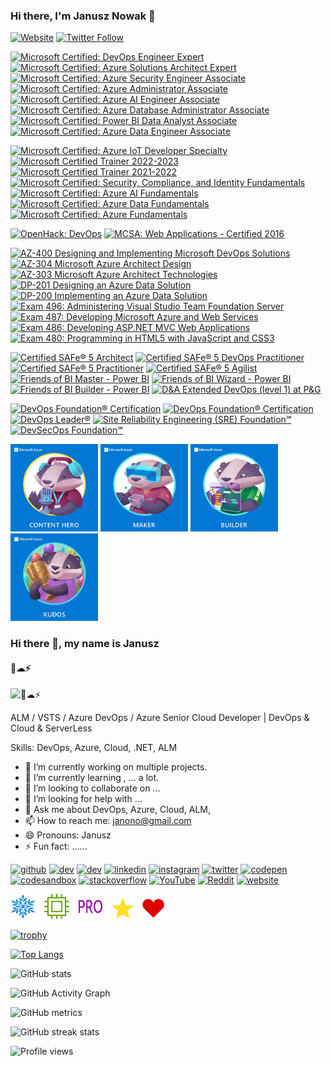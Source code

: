 ### Hi there, I'm Janusz Nowak 👋

[![Website](https://img.shields.io/website?label=blog.janono.pl&style=for-the-badge&url=https%3A%2F%2Fblog.janono.pl)](https://blog.janono.pl)
[![Twitter Follow](https://img.shields.io/twitter/follow/jnowwwak?color=1DA1F2&logo=twitter&style=for-the-badge)](https://twitter.com/intent/follow?original_referer=https%3A%2F%2Fgithub.com%2Fjanusznowak&screen_name=jnowwwak)

<div>
<a href='https://www.credly.com/badges/1f5a95f5-c6e1-4d39-b639-c18578f3ba35' title='Microsoft Certified: DevOps Engineer Expert'><img src='https://images.credly.com/images/c3ab66f8-5d59-4afa-a6c2-0ba30a1989ca/CERT-Expert-DevOps-Engineer-600x600.png' width="140" alt='Microsoft Certified: DevOps Engineer Expert'/></a>
<a href='https://www.credly.com/badges/fc8d9f26-13f1-4e43-ac2c-3d5c7f7ab607' title='Microsoft Certified: Azure Solutions Architect Expert'><img src='https://images.credly.com/images/987adb7e-49be-4e24-b67e-55986bd3fe66/azure-solutions-architect-expert-600x600.png' width="140" alt='Microsoft Certified: Azure Solutions Architect Expert'/></a>
<a href='https://www.credly.com/badges/ab67e9ab-703b-4e3f-a357-d6b8b2112ad1' title='Microsoft Certified: Azure Security Engineer Associate'><img src='https://images.credly.com/images/1ad16b6f-2c71-4a2e-ae74-ec69c4766039/azure-security-engineer-associate600x600.png' width="140" alt='Microsoft Certified: Azure Security Engineer Associate'/></a>
<a href='https://www.credly.com/badges/197d2da7-999f-4bdf-9576-6e84b4e3c28b' title='Microsoft Certified: Azure Administrator Associate'><img src='https://images.credly.com/images/336eebfc-0ac3-4553-9a67-b402f491f185/azure-administrator-associate-600x600.png' width="140" alt='Microsoft Certified: Azure Administrator Associate'/></a>
<a href='https://www.credly.com/badges/0136959a-ee6e-4799-aec2-7fdb27d68427' title='Microsoft Certified: Azure AI Engineer Associate'><img src='https://images.credly.com/images/1fab226c-0e60-4b45-9853-1905a4b6853a/azure-ai-engineer-600x600.png' width="140" alt='Microsoft Certified: Azure AI Engineer Associate'/></a>
<a href='https://www.credly.com/badges/6f9089a0-6e90-46b7-8d36-c452ae84395a' title='Microsoft Certified: Azure Database Administrator Associate'><img src='https://images.credly.com/images/edc0b0d8-55ec-4dfe-9353-22c1bc4e07e8/azure-database-administrator-associate-600x600.png' width="140" alt='Microsoft Certified: Azure Database Administrator Associate'/></a>
<a href='https://www.credly.com/badges/ea553db9-ee65-4aee-a895-271b97356a20' title='Microsoft Certified: Power BI Data Analyst Associate'><img src='https://images.credly.com/size/600x600/images/9230b95b-2cb5-44be-bc07-301f9b753e27/image.png' width="140" alt='Microsoft Certified: Power BI Data Analyst Associate'/></a>
<a href='https://www.credly.com/badges/f78834da-4500-4364-9887-ed46af870cde' title='Microsoft Certified: Azure Data Engineer Associate'><img src='https://images.credly.com/images/61542181-0e8d-496c-a17c-3d4bf590eda1/azure-data-engineer-associate-600x600.png' width="140" alt='Microsoft Certified: Azure Data Engineer Associate'/></a>

<a href='https://www.credly.com/badges/0a12be8d-f1c1-4d9e-8015-1258b9e288e3' title='Microsoft Certified: Azure IoT Developer Specialty'><img src='https://images.credly.com/images/2711b780-c3f1-4678-a9ae-f6c49c379189/specialty-azure-iot-developer-600x600.png' width="140" alt='Microsoft Certified: Azure IoT Developer Specialty'/></a>
<a href='https://www.credly.com/badges/ffdb768e-d91f-4b53-ac6e-3f77f449115e' title='Microsoft Certified Trainer 2022-2023'><img src='https://images.credly.com/images/4cda21c8-5a97-4eb1-831f-f4c52cab2125/MCT-Microsoft_Certified_Trainer-600x600.png' width="140" alt='Microsoft Certified Trainer 2022-2023'/></a>
<a href='https://www.credly.com/badges/a5028025-250b-4db0-a3d3-97d0d34948ea' title='Microsoft Certified Trainer 2021-2022'><img src='https://images.credly.com/images/a6ea4416-4f34-4a85-bc24-eb3fe32fd241/MCT-Microsoft_Certified_Trainer-600x600.png' width="140" alt='Microsoft Certified Trainer 2021-2022'/></a>
<a href='https://www.credly.com/badges/86dac9a4-f400-481e-8ced-7366473f4aa7' title='Microsoft Certified: Security, Compliance, and Identity Fundamentals'><img src='https://images.credly.com/images/fc1352af-87fa-4947-ba54-398a0e63322e/security-compliance-and-identity-fundamentals-600x600.png' width="140" alt='Microsoft Certified: Security, Compliance, and Identity Fundamentals'/></a>
<a href='https://www.credly.com/badges/b3fa8833-a9d7-488b-b067-3e4dc482753a' title='Microsoft Certified: Azure AI Fundamentals'><img src='https://images.credly.com/images/4136ced8-75d5-4afb-8677-40b6236e2672/azure-ai-fundamentals-600x600.png' width="140" alt='Microsoft Certified: Azure AI Fundamentals'/></a>
<a href='https://www.credly.com/badges/82bae488-419b-4338-aa2f-1e105bf1ac1b' title='Microsoft Certified: Azure Data Fundamentals'><img src='https://images.credly.com/images/70eb1e3f-d4de-4377-a062-b20fb29594ea/azure-data-fundamentals-600x600.png' width="140" alt='Microsoft Certified: Azure Data Fundamentals'/></a>
<a href='https://www.credly.com/badges/1917e583-4ec4-4ff6-bd31-cd14992980c6' title='Microsoft Certified: Azure Fundamentals'><img src='https://images.credly.com/images/6a254dad-77e5-4e71-8049-94e5c7a15981/azure-fundamentals-600x600.png' width="140" alt='Microsoft Certified: Azure Fundamentals'/></a>

<a href='https://www.credly.com/badges/bf60eeb8-cb20-4e53-a834-4c389fdef54e' title='OpenHack: DevOps'><img src='https://images.credly.com/images/0384f554-6401-42d2-b494-02a6d2fd3013/DevOps.png' width="140" alt='OpenHack: DevOps'/></a>
<a href='https://www.credly.com/badges/3d76531a-3435-4e6a-acd9-1433ebf2150f' title='MCSA: Web Applications - Certified 2016'><img src='https://images.credly.com/images/421ca115-c03d-403d-893c-da7652bb8619/MCSA_Web_Applications-01.png' width="140" alt='MCSA: Web Applications - Certified 2016'/></a>

<a href='https://www.credly.com/badges/6c62e0c7-59fc-45d9-8519-a6050873e992' title='AZ-400 Designing and Implementing Microsoft DevOps Solutions'><img src='https://images.credly.com/images/107e2eb6-f394-40eb-83d2-d8c9b7d34555/exam-az400-600x600.png' width="140" alt='AZ-400 Designing and Implementing Microsoft DevOps Solutions'/></a>
<a href='https://www.credly.com/badges/5c037340-c4d2-4b11-855d-f9f9f630c04a' title='AZ-304 Microsoft Azure Architect Design'><img src='https://images.credly.com/images/bfdff01e-a9dd-41fc-9301-8a90585c19bb/EXAM-Expert-AZ-304-600x600.png' width="140" alt='AZ-304 Microsoft Azure Architect Design'/></a>
<a href='https://www.credly.com/badges/8eeb805d-46bd-4b25-a149-7e605895f9c4' title='AZ-303 Microsoft Azure Architect Technologies'><img src='https://images.credly.com/images/285339cc-675a-4b1a-bdd9-283868af2fc8/EXAM-Expert-AZ-303-600x600.png' width="140" alt='AZ-303 Microsoft Azure Architect Technologies'/></a>
<a href='https://www.credly.com/badges/227d5da9-b2eb-430e-99c7-876e5c173ebb' title='DP-201 Designing an Azure Data Solution'><img src='https://images.credly.com/images/c4671de2-68f7-4219-952d-2e955e25f453/exam-dp201-600x600.png' width="140" alt='DP-201 Designing an Azure Data Solution'/></a>
<a href='https://www.credly.com/badges/84aee9a0-4c3c-471b-bd66-2cd0d38b4335' title='DP-200 Implementing an Azure Data Solution'><img src='https://images.credly.com/images/af626bbe-ed13-472f-9e72-d4808474acb5/exam-dp200-600x600.png' width="140" alt='DP-200 Implementing an Azure Data Solution'/></a>
<a href='https://www.credly.com/badges/60a169f9-2f79-4ab9-b6a5-40738ee16a0f' title='Exam 496: Administering Visual Studio Team Foundation Server'><img src='https://images.credly.com/images/1f1a5322-f492-4361-984e-cfaae0b0c97b/Exam_496-01.png' width="140" alt='Exam 496: Administering Visual Studio Team Foundation Server'/></a>
<a href='https://www.credly.com/badges/813a6216-f2a9-41d7-b434-eff69eb06e85' title='Exam 487: Developing Microsoft Azure and Web Services'><img src='https://images.credly.com/images/ff9e3554-46b8-474d-8a8c-9285284e6c83/Developing_Microsoft_Azure_and_Web_Services-01.png' width="140" alt='Exam 487: Developing Microsoft Azure and Web Services'/></a>
<a href='https://www.credly.com/badges/b5effd1a-3c70-4b22-b1eb-ded9535c38ae' title='Exam 486: Developing ASP.NET MVC Web Applications'><img src='https://images.credly.com/images/cbab3216-025d-4601-86ee-c5970b348d48/Developing_ASP.NET_MVC_Web_Applications-01.png' width="140" alt='Exam 486: Developing ASP.NET MVC Web Applications'/></a>
<a href='https://www.credly.com/badges/191cd8d8-9bf1-4ef6-977d-3a8d7a9bbdf0' title='Exam 480: Programming in HTML5 with JavaScript and CSS3'><img src='https://images.credly.com/images/84f513e4-256d-4aa0-a29d-973bcb39d87a/Programming_in_HTML5_with_JavaScript_and_Css3-01.png' width="140" alt='Exam 480: Programming in HTML5 with JavaScript and CSS3'/></a>

<a href='https://www.credly.com/badges/f157c780-f611-463f-8090-3221ca4dcf3c' title='Certified SAFe® 5 Architect'><img src='https://images.credly.com/images/43d1e1c6-cee8-4fe5-86bb-f952aa77a179/cert_mark_ARCH_badge_large_300px.png' width='60' alt='Certified SAFe® 5 Architect'/></a>
<a href='https://www.credly.com/badges/39ddf242-16e4-4a4d-b4d6-cbed09689475' title='Certified SAFe® 5 DevOps Practitioner'><img src='https://images.credly.com/images/050eb175-b923-4c68-9dfe-aa8da5f43281/cert_mark_SDP_badge_large_300px.png' width='60' alt='Certified SAFe® 5 DevOps Practitioner'/></a>
<a href='https://www.credly.com/badges/fce290d7-3cb4-4756-b6d9-cf99d6f11066' title='Certified SAFe® 5 Practitioner'><img src='https://images.credly.com/images/f0adcc07-4388-459f-9b98-9a487ff1e8fd/cert_mark_SP_badge_large_300px.png' width="140" alt='Certified SAFe® 5 Practitioner'/></a>
<a href='https://www.credly.com/badges/ded98ce6-b545-4682-9814-ac35b4919a83' title='Certified SAFe® 5 Agilist'><img src='https://images.credly.com/images/969ca68c-6793-4ebc-b35a-1d2663ad3c26/cert_mark_SA_badge_large_300px.png' width="140" alt='Certified SAFe® 5 Agilist'/></a>
<a href='https://www.credly.com/badges/55c4245e-fd37-4baf-9cff-333ae609ea72' title='Friends of BI Master - Power BI'><img src='https://images.credly.com/images/b8a378e7-7986-43b2-b87d-f9232eec439f/PBI_Master_Badge_sq.png' width="140" alt='Friends of BI Master - Power BI'/></a>
<a href='https://www.credly.com/badges/9e21c100-e658-482f-8a70-7ba0848302ef' title='Friends of BI Wizard - Power BI'><img src='https://images.credly.com/images/ddefbfc2-7e89-4b5c-a685-aa48903dbee9/PBI_Wizard_Badge_sq.png' width="140" alt='Friends of BI Wizard - Power BI'/></a>
<a href='https://www.credly.com/badges/f74f58fc-8069-422f-9a65-86c8ae0a425c' title='Friends of BI Builder - Power BI'><img src='https://images.credly.com/images/df0f41b4-8e93-4fb0-a7a3-ddd29f2eb387/PBI_Builder_Badge_sq.png' width="140" alt='Friends of BI Builder - Power BI'/></a>
<a href='https://www.credly.com/badges/3f3bb8e0-5d9b-4951-b315-1fb374d3ad54' title='D&A Extended DevOps (level 1) at P&G'><img src='https://images.credly.com/images/17ceda75-9ce9-4329-bac7-50280ed346e8/daextendeddevops.png' width="140" alt='D&A Extended DevOps (level 1) at P&G'/></a>

<a href="https://devops.credly.com/member-badges/23131093" title="DevOps Foundation® Certification"><img src="https://credlyapp.s3.amazonaws.com/badges/8bbb7b5a060a84447018cb1ee062f85a_17.png" width="140" alt="DevOps Foundation® Certification"/></a>
<a href="https://devops.credly.com/member-badges/23131093" title="DevOps Foundation® Certification"><img src="https://www.devopsinstitute.com/wp-content/uploads/2020/08/DevOpsFoundationBadge.png" width="140" alt="DevOps Foundation® Certification"/></a>
<a href="https://www.devopsinstitute.com/certifications/devops-leader/" title="DevOps Leader®"><img src="https://www.devopsinstitute.com/wp-content/uploads/2020/08/DevOpsLeaderBadge-2.png" width="140" alt="DevOps Leader®"/></a>
<a href="https://www.devopsinstitute.com/certifications/sre-foundation/" title="Site Reliability Engineering (SRE) Foundation℠"><img src="https://www.devopsinstitute.com/wp-content/uploads/2020/08/SREFoundation-2.png" width="140" alt="Site Reliability Engineering (SRE) Foundation℠"/></a>
<a href="https://www.devopsinstitute.com/certifications/devsecops-foundation/" title="DevSecOps Foundation℠"><img src="https://www.devopsinstitute.com/wp-content/uploads/2020/08/DevSecOpsFoundation-2.png" width="140" alt="DevSecOps Foundation℠"/></a>

<!--
<a href="https://www.microsoft.com/skills/azureheroes" title="Azure Hero - Content Hero"><img src="https://www.microsoft.com/Skills/Content/images/azureHeroes/newBadgers/content_hero.jpg" width="200" alt="Azure Hero - Maker"/></a>
<a href="https://www.microsoft.com/skills/azureheroes" title="Azure Hero - Maker"><img src="https://www.microsoft.com/Skills/Content/images/azureHeroes/newBadgers/maker.jpg" width="200" alt="Azure Hero - Maker"/></a>
<a href="https://www.microsoft.com/skills/azureheroes" title="Azure Hero - Builder"><img src="https://www.microsoft.com/Skills/Content/images/azureHeroes/newBadgers/builder.jpg" width="200" alt="Azure Hero - Builder"/></a>
<a href="https://www.microsoft.com/skills/azureheroes" title="Azure Hero - Kudos"><img src="https://www.microsoft.com/Skills/Content/images/azureHeroes/newBadgers/kudos.jpg" width="200" alt="Azure Hero - Kudos"/></a>
-->
<a href="https://www.microsoft.com/skills/azureheroes" title="Azure Heros - Content Hero"><img src="https://github.com/JanuszNowak/janusznowak/raw/master/img/Azure%20Heroes%20-%20Content%20Hero.png" width="140" alt="Azure Hero - Maker"/></a>
<a href="https://www.microsoft.com/skills/azureheroes" title="Azure Heros - Maker"><img src="https://github.com/JanuszNowak/janusznowak/raw/master/img/Azure%20Heroes%20-%20Maker.png" width="140" alt="Azure Hero - Maker"/></a>
<a href="https://www.microsoft.com/skills/azureheroes" title="Azure Heros - Builder"><img src="https://github.com/JanuszNowak/janusznowak/raw/master/img/Azure%20Heroes%20-%20Builder.jpg" width="140" alt="Azure Hero - Builder"/></a>
<a href="https://www.microsoft.com/skills/azureheroes" title="Azure Heros - Kudos"><img src="https://github.com/JanuszNowak/janusznowak/raw/master/img/Azure%20Heroes%20-%20Kudos.jpg" width="140" alt="Azure Hero - Kudos"/></a>
   
   
</div>

<!--
<div>

   
   Azure, Cloud, Dev, DevOps Certyfications:
   <br>
   <a href="https://www.credly.com/badges/ca33f668-2a52-4572-8151-d1179d10ebd7" title="Microsoft Certified: DevOps Engineer Expert">
   <img src="https://images.credly.com/size/600x600/images/c3ab66f8-5d59-4afa-a6c2-0ba30a1989ca/CERT-Expert-DevOps-Engineer-600x600.png" width="140" alt="Microsoft Certified: DevOps 
      Engineer Expert"/>
   </a>
   <a href="https://www.credly.com/badges/e2ac5d12-235d-45f9-80df-2a42740b3f1b" title="Microsoft Certified: Azure Solutions Architect Expert">
   <img src="https://images.credly.com/size/600x600/images/987adb7e-49be-4e24-b67e-55986bd3fe66/azure-solutions-architect-expert-600x600.png" width="140" alt="Microsoft Certified: Az
      ure Solutions Architect Expert"/>
   </a>
   <a href="https://www.credly.com/badges/205c5f21-d69a-4b8e-b16e-01fc4cef3e6d" title="Microsoft Certified: Azure Security Engineer Associate">
   <img src="https://images.credly.com/size/600x600/images/1ad16b6f-2c71-4a2e-ae74-ec69c4766039/azure-security-engineer-associate600x600.png" width="140" alt="Microsoft Certified: Az
      ure Security Engineer Associate"/>
   </a>
   <a href="https://www.credly.com/badges/e7e9f2ea-1f7c-4b8c-988a-80c3689ffd62" title="Microsoft Certified: Azure Administrator Associate">
   <img src="https://images.credly.com/size/600x600/images/35d18649-95c6-4c78-b07a-cfc1362318f3/azure-administrator-associate.png" width="140" alt="Microsoft Certified: Azure Adminis
      trator Associate"/>
   </a>
   <a href="https://www.credly.com/badges/ca891c5b-73ce-49ff-8bf2-eef94445a97f" title="Microsoft Certified: Azure Data Engineer Associate">
   <img src="https://images.credly.com/size/600x600/images/61542181-0e8d-496c-a17c-3d4bf590eda1/azure-data-engineer-associate-600x600.png" width="140" alt="Microsoft Certified: Azure
      Data Engineer Associate"/>
   </a>
   <a href="https://www.credly.com/badges/dcd5f342-d269-4f96-93f8-296c3b983662" title="Microsoft Certified: Data Analyst Associate">
   <img src="https://images.credly.com/size/600x600/images/5cc4fa32-c08f-43c5-ae31-3184e172ad34/CERT-Associate-Data-Analyst-600x600.png" width="140" alt="Microsoft Certified: Data An
      alyst Associate"/>
   </a>
   <a href="https://www.credly.com/badges/92e03c54-3999-4757-9811-4bf7b6fb7c48" title="Microsoft Certified: Azure AI Engineer Associate">
   <img src="https://images.credly.com/size/600x600/images/1fab226c-0e60-4b45-9853-1905a4b6853a/azure-ai-engineer-600x600.png" width="140" alt="Microsoft Certified: Azure AI Engineer
      Associate"/>
   </a>
   <a href="https://www.credly.com/badges/2b1c8264-264f-49c7-9022-d2403d2515cd" title="Microsoft Certified: Azure Database Administrator Associate">
   <img src="https://images.credly.com/size/600x600/images/edc0b0d8-55ec-4dfe-9353-22c1bc4e07e8/azure-database-administrator-associate-600x600.png" width="140" alt="Microsoft Certifi
      ed: Azure Database Administrator Associate"/>
   </a>
   <a href="https://www.credly.com/badges/ee3b9a32-1968-4b9c-96fb-2c173c8b0bfc" title="Microsoft Certified: Azure IoT Developer Specialty">
   <img src="https://images.credly.com/size/600x600/images/2711b780-c3f1-4678-a9ae-f6c49c379189/specialty-azure-iot-developer-600x600.png" width="140" alt="Microsoft Certified: Azure
      IoT Developer Specialty"/>
   </a>
   <a href="https://www.credly.com/badges/e546843f-433a-4441-858e-beff605eefb5" title="Microsoft Certified: Azure Fundamentals">
   <img src="https://images.credly.com/size/600x600/images/6a254dad-77e5-4e71-8049-94e5c7a15981/azure-fundamentals-600x600.png" width="140" alt="Microsoft Certified: Azure Fundamenta
      ls"/>
   </a>
   <a href="https://www.credly.com/badges/b353b013-4b51-4e4f-b151-e1a8259ee73e" title="Microsoft Certified: Azure Data Fundamentals">
   <img src="https://images.credly.com/size/600x600/images/70eb1e3f-d4de-4377-a062-b20fb29594ea/azure-data-fundamentals-600x600.png" width="140" alt="Microsoft Certified: Azure Data 
      Fundamentals"/>
   </a>
   <a href="https://www.credly.com/badges/833bd792-ae7d-448e-ba18-eeaf1885a926" title="Microsoft Certified: Azure AI Fundamentals">
   <img src="https://images.credly.com/size/600x600/images/4136ced8-75d5-4afb-8677-40b6236e2672/azure-ai-fundamentals-600x600.png" width="140" alt="Microsoft Certified: Azure AI Fund
      amentals"/>
   </a>
   <a href="https://www.credly.com/badges/2e497688-fb55-40f7-b77e-feab200733cc" title="MCSA: Web Applications - Certified 2016">
   <img src="https://images.credly.com/size/600x600/images/421ca115-c03d-403d-893c-da7652bb8619/MCSA_Web_Applications-01.png" width="140" alt="MCSA: Web Applications - Certified 2016
      "/>
   <a href="https://www.credly.com/badges/8675a1d5-c560-42fd-8f16-0e83d4602d57" title="Microsoft Certified Trainer 2021-2022">
   <img src="https://images.credly.com/size/600x600/images/a6ea4416-4f34-4a85-bc24-eb3fe32fd241/MCT-Microsoft_Certified_Trainer-600x600.png" width="140" alt="Microsoft Certified Trai
      ner 2021-2022"/>
   </a>
   <div>
      Awards
      <br>
      <a href="https://www.microsoft.com/skills/azureheroes" title="Azure Hero - Maker">
      <img src="https://www.microsoft.com/Skills/Content/images/azureHeroes/newBadgers/maker.jpg" width="240" alt="Azure Hero - Maker"/>
      </a>
      <a href="https://www.microsoft.com/skills/azureheroes" title="Azure Hero - Content Hero">
      <img src="https://www.microsoft.com/Skills/Content/images/azureHeroes/newBadgers/content_hero.jpg" width="240" alt="Azure Hero - Maker"/>
      </a>
      <a href="https://www.credly.com/badges/bf60eeb8-cb20-4e53-a834-4c389fdef54e" title="OpenHack: DevOps">
      <img src="https://images.credly.com/size/600x600/images/0384f554-6401-42d2-b494-02a6d2fd3013/DevOps.png" width="140" alt="OpenHack: DevOps"/>
      </a>
   </div>
   <div>
      Friends of BI P&G
      <br>
      <a href="https://www.credly.com/badges/55c4245e-fd37-4baf-9cff-333ae609ea72" title="Friends of BI Master - Power BI">
      <img src="https://images.credly.com/size/600x600/images/b8a378e7-7986-43b2-b87d-f9232eec439f/PBI_Master_Badge_sq.png" width="140" alt="Friends of BI Master - Power BI"/>
      </a>
      <a href="https://www.credly.com/badges/9e21c140-e658-482f-8a70-7ba0848302ef" title="Friends of BI Wizard - Power BI">
      <img src="https://images.credly.com/size/600x600/images/ddefbfc2-7e89-4b5c-a685-aa48903dbee9/PBI_Wizard_Badge_sq.png" width="140" alt="Friends of BI Wizard - Power BI"/>
      </a>
      <a href="https://www.credly.com/badges/f74f58fc-8069-422f-9a65-86c8ae0a425c" title="Friends of BI Builder - Power BI">
      <img src="https://images.credly.com/size/600x600/images/df0f41b4-8e93-4fb0-a7a3-ddd29f2eb387/PBI_Builder_Badge_sq.png" width="140" alt="Friends of BI Builder - Power BI"/>
      </a>
   </div>
   <div>
      DevOps Institute
      <br>
      <a href="https://devops.credly.com/member-badges/23131093" title="DevOps Foundation® Certification">
      <img src="https://credlyapp.s3.amazonaws.com/badges/8bbb7b5a060a84447018cb1ee062f85a_17.png" width="140" alt="DevOps Foundation® Certification"/>
      </a>
      <a href="https://devops.credly.com/member-badges/23131093" title="DevOps Foundation® Certification">
      <img src="https://www.devopsinstitute.com/wp-content/uploads/2020/08/DevOpsFoundationBadge.png" width="140" alt="DevOps Foundation® Certification"/>
      </a>
      <a href="https://www.devopsinstitute.com/certifications/devops-leader/" title="DevOps Leader®">
      <img src="https://www.devopsinstitute.com/wp-content/uploads/2020/08/DevOpsLeaderBadge-2.png" width="140" alt="DevOps Leader®"/>
      </a>
      <a href="https://www.devopsinstitute.com/certifications/sre-foundation/" title="Site Reliability Engineering (SRE) Foundation℠">
      <img src="https://www.devopsinstitute.com/wp-content/uploads/2020/08/SREFoundation-2.png" width="140" alt="Site Reliability Engineering (SRE) Foundation℠"/>
      </a>
      <a href="https://www.devopsinstitute.com/certifications/devsecops-foundation/" title="DevSecOps Foundation℠">
      <img src="https://www.devopsinstitute.com/wp-content/uploads/2020/08/DevSecOpsFoundation-2.png" width="140" alt="DevSecOps Foundation℠"/>
      </a>  
   </div>
   <div>
      SAFe
      <br>
      <a href="https://www.credly.com/badges/47996eae-5885-4502-98f5-41a6028e153a" title="Certified SAFe® 5 Agilist">
      <img src="https://images.credly.com/size/600x600/images/969ca68c-6793-4ebc-b35a-1d2663ad3c26/cert_mark_SA_badge_large_300px.png" width="140" alt="Certified SAFe® 5 Agilist"/>
      </a>
   </div>
   <div>
      Exams Microsoft
      <br>
      <a href="https://www.credly.com/badges/2d2b4b07-4b3e-441b-b7b2-10053e2f4fc7" title="AZ-400 Designing and Implementing Microsoft DevOps Solutions">
      <img src="https://images.credly.com/size/600x600/images/107e2eb6-f394-40eb-83d2-d8c9b7d34555/exam-az400-600x600.png" width="140" alt="AZ-400 Designing and Implementing Microsoft D
         evOps Solutions"/>
      </a>
      <a href="https://www.credly.com/badges/651f707f-826d-4006-95e6-c36ad6e30f9a" title="AZ-303 Microsoft Azure Architect Technologies">
      <img src="https://images.credly.com/size/600x600/images/285339cc-675a-4b1a-bdd9-283868af2fc8/EXAM-Expert-AZ-303-600x600.png" width="140" alt="AZ-303 Microsoft Azure Architect Tech
         nologies"/>
      </a>
      <a href="https://www.credly.com/badges/f7ce3231-9b3c-4287-8db4-76ab42a05a28" title="AZ-304 Microsoft Azure Architect Design">
      <img src="https://images.credly.com/size/600x600/images/bfdff01e-a9dd-41fc-9301-8a90585c19bb/EXAM-Expert-AZ-304-600x600.png" width="140" alt="AZ-304 Microsoft Azure Architect Desi
         gn"/>
      </a>
      <a href="https://www.credly.com/badges/26117260-b59f-4c6b-9310-c14f357c3e79" title="DP-200 Implementing an Azure Data Solution">
      <img src="https://images.credly.com/size/600x600/images/af626bbe-ed13-472f-9e72-d4808474acb5/exam-dp200-600x600.png" width="140" alt="DP-200 Implementing an Azure Data Solution"/>
      </a>
      <a href="https://www.credly.com/badges/2dbc524a-3cdc-4802-ae15-51d869aac750" title="DP-201 Designing an Azure Data Solution">
      <img src="https://images.credly.com/size/600x600/images/c4671de2-68f7-4219-952d-2e955e25f453/exam-dp201-600x600.png" width="140" alt="DP-201 Designing an Azure Data Solution"/>
      </a>
      <a href="https://www.credly.com/badges/c8aa0b27-2ed1-4852-95ea-adaa17099fd6" title="Exam 480: Programming in HTML5 with JavaScript and CSS3">
      <img src="https://images.credly.com/size/600x600/images/84f513e4-256d-4aa0-a29d-973bcb39d87a/Programming_in_HTML5_with_JavaScript_and_Css3-01.png" width="140" alt="Exam 480: Progr
         amming in HTML5 with JavaScript and CSS3"/>
      </a>
      <a href="https://www.credly.com/badges/96c7dae0-acc0-479c-ad4e-b353dcfc8ef6" title="Exam 486: Developing ASP.NET MVC Web Applications">
      <img src="https://images.credly.com/size/600x600/images/cbab3216-025d-4601-86ee-c5970b348d48/Developing_ASP.NET_MVC_Web_Applications-01.png" width="140" alt="Exam 486: Developing 
         ASP.NET MVC Web Applications"/>
      </a>
      <a href="https://www.credly.com/badges/d06397c1-e850-414c-a980-92973b226950" title="Exam 487: Developing Microsoft Azure and Web Services">
      <img src="https://images.credly.com/size/600x600/images/ff9e3554-46b8-474d-8a8c-9285284e6c83/Developing_Microsoft_Azure_and_Web_Services-01.png" width="140" alt="Exam 487: Develop
         ing Microsoft Azure and Web Services"/>
      </a>
      <a href="https://www.credly.com/badges/93ad8065-842c-4a27-93de-55638425c2e6" title="Exam 496: Administering Visual Studio Team Foundation Server">
      <img src="https://images.credly.com/size/600x600/images/1f1a5322-f492-4361-984e-cfaae0b0c97b/Exam_496-01.png" width="140" alt="Exam 496: Administering Visual Studio Team Foundatio
         n Server"/>
      </a>
   </div>
</div>

-->

<!--
<div>
<a href="https://www.credly.com/earner/earned/badge/ca33f668-2a52-4572-8151-d1179d10ebd7" title="Microsoft Certified: DevOps Engineer Expert">
  <img src="./img/Microsoft Certified_ DevOps Engineer Expert.png?raw=true" width="140" alt="Microsoft Certified: DevOps Engineer Expert"/>
</a>
<a href="https://www.credly.com/earner/earned/badge/e2ac5d12-235d-45f9-80df-2a42740b3f1b">
  <img src="./img/Microsoft Certified_ Azure Solutions Architect Expert.png?raw=true" width="140" alt="Microsoft Certified: Azure Solutions Architect Expert"/>
</a>
<a href="https://www.credly.com/earner/earned/badge/205c5f21-d69a-4b8e-b16e-01fc4cef3e6d">
  <img src="./img/Microsoft Certified_ Azure Security Engineer Associate.png?raw=true" width="140"alt="Microsoft Certified: Azure Security Engineer Associate"/>
</a>
</div>
-->
<!--
<div>
<img src="./img/Designing and Implementing Microsoft DevOps Solutions .png?raw=true" width="140"/>

<img src="./img/Programming in HTML5 with JavaScript and CSS3 .png?raw=true" width="140"/><img src="./img/Microsoft Specialist_ Programming in HTML5 with JavaScript and CSS3.png?raw=true" width="140"/>
<img src="./img/Microsoft Certified Professional_ Microsoft Certified Professional.png?raw=true" width="140"/>
<img src="./img/Developing ASP.NET MVC Web Applications .png?raw=true" width="140"/>
<img src="./img/Developing Microsoft Azure and Web Services .png?raw=true" width="140"/>
<img src="./img/Microsoft Certified Solutions Developer_ Web Applications (Inactive).png?raw=true" width="140"/>
<img src="./img/Administering Visual Studio Team Foundation Server .png?raw=true" width="140"/>
<img src="./img/Microsoft Certified Solutions Associate_ Web Applications (Charter)*.png?raw=true" width="140"/>
<img src="./img/Information security in the cloud according to ISO / IEC 27017_ 2015 with elements of protection of personal data processed in the cloud (ISO / OEC 27018_ 2014).png?raw=true" width="140"/>
<img src="./img/DevOps Foundation® Certification.png?raw=true" width="140"/>
<img src="./img/Azure Hero - Maker.png?raw=true" width="140"/>
<img src="./img/Azure Hero - Content Hero.png?raw=true" width="140"/>
<img src="./img/Microsoft Azure Fundamentals .png?raw=true" width="140"/>
<img src="./img/Microsoft Certified_ Azure Fundamentals.png?raw=true" width="140"/>

<img src="./img/Microsoft Azure Administrator .png?raw=true" width="140"/>

<img src="./img/Microsoft Certified_ Azure Administrator Associate.png?raw=true" width="140"/>
  
<img src="./img/Microsoft Azure Data Fundamentals .png?raw=true" width="140"/>
<img src="./img/Microsoft Certified_ Azure Data Fundamentals.png?raw=true" width="140"/>
<img src="./img/Microsoft Azure Architect Design .png?raw=true" width="140"/>
<img src="./img/Microsoft Azure Architect Technologies .png?raw=true" width="140"/>

<img src="./img/Trainer_ MCT Enrollment.png?raw=true" width="140"/>
<img src="./img/Microsoft Azure Security Technologies .png?raw=true" width="140"/>

<img src="./img/Microsoft Azure AI Fundamentals .png?raw=true" width="140"/>
<img src="./img/Microsoft Certified_ Azure AI Fundamentals.png?raw=true" width="140"/>
<img src="./img/DevOps Leader (DOL)® Certification.png?raw=true" width="140"/>
<img src="./img/Administering Relational Databases on Microsoft Azure .png?raw=true" width="140"/>
<img src="./img/Microsoft Certified_ Azure Database Administrator Associate.png?raw=true" width="140"/>
<img src="./img/Designing an Azure Data Solution .png?raw=true" width="140"/>
<img src="./img/Implementing an Azure Data Solution .png?raw=true" width="140"/>
<img src="./img/Microsoft Certified_ Azure Data Engineer Associate.png?raw=true" width="140"/>
<img src="./img/Site Reliability Engineering (SRE) Foundation Certification.png?raw=true" width="140"/>
<img src="./img/Designing and Implementing an Azure AI Solution .png?raw=true" width="140"/>
<img src="./img/Microsoft Certified_ Azure AI Engineer Associate.png?raw=true" width="140"/>
<img src="./img/Microsoft Azure IoT Developer .png?raw=true" width="140"/>
<img src="./img/Specialty_ Microsoft Certified_ Azure IoT Developer Specialty.png?raw=true" width="140"/>
<img src="./img/OpenHack_ DevOps.png?raw=true" width="140"/>
<img src="./img/DevSecOps Foundation (DSOF) Certification.png?raw=true" width="140"/>
<img src="./img/Microsoft Certified_ Data Analyst Associate.png?raw=true" width="140"/>
</div>

<div>
<img src="./img/Friends of BI Master - Power BI.png?raw=true" width="140"/>
<img src="./img/Friends of BI Wizard - Power BI.png?raw=true" width="140"/>
<img src="./img/Friends of BI Builder - Power BI.png?raw=true" width="140"/>
</div>
-->
### Hi there 👋, my name is Janusz
#### 🚀☁⚡
![🚀☁⚡](https://arturssmirnovs.github.io/github-profile-readme-generator/images/banner.png)

ALM / VSTS / Azure DevOps / Azure Senior Cloud Developer | DevOps & Cloud & ServerLess 

Skills: DevOps, Azure, Cloud, .NET, ALM

- 🔭 I’m currently working on multiple projects. 
- 🌱 I’m currently learning , ... a lot. 
- 👯 I’m looking to collaborate on ... 
- 🤔 I’m looking for help with ... 
- 💬 Ask me about DevOps, Azure, Cloud, ALM,  
- 📫 How to reach me: janono@gmail.com 
- 😄 Pronouns: Janusz 
- ⚡ Fun fact: ...... 


[<img src='https://cdn.jsdelivr.net/npm/simple-icons@3.0.1/icons/github.svg' alt='github' height='40'>](https://github.com/JanuszNowak)  [<img src='https://cdn.jsdelivr.net/npm/simple-icons@3.0.1/icons/dev-dot-to.svg' alt='dev' height='40'>](https://dev.to/janono)  [<img src='https://cdn.jsdelivr.net/npm/simple-icons@3.0.1/icons/hashnode.svg' alt='dev' height='40'>](janono)  [<img src='https://cdn.jsdelivr.net/npm/simple-icons@3.0.1/icons/linkedin.svg' alt='linkedin' height='40'>](https://www.linkedin.com/in/janono/)  [<img src='https://cdn.jsdelivr.net/npm/simple-icons@3.0.1/icons/instagram.svg' alt='instagram' height='40'>](https://www.instagram.com/jnowwwak/)  [<img src='https://cdn.jsdelivr.net/npm/simple-icons@3.0.1/icons/twitter.svg' alt='twitter' height='40'>](https://twitter.com/jnowwwak)  [<img src='https://cdn.jsdelivr.net/npm/simple-icons@3.0.1/icons/codepen.svg' alt='codepen' height='40'>](https://codepen.io/janusznowak)  [<img src='https://cdn.jsdelivr.net/npm/simple-icons@3.0.1/icons/codesandbox.svg' alt='codesandbox' height='40'>](https://codesandbox.io/u/janono)  [<img src='https://cdn.jsdelivr.net/npm/simple-icons@3.0.1/icons/stackoverflow.svg' alt='stackoverflow' height='40'>](https://stackoverflow.com/users/janusz-nowak)  [<img src='https://cdn.jsdelivr.net/npm/simple-icons@3.0.1/icons/youtube.svg' alt='YouTube' height='40'>](https://www.youtube.com/channel/JanuszNowak)  [<img src='https://cdn.jsdelivr.net/npm/simple-icons@3.0.1/icons/reddit.svg' alt='Reddit' height='40'>](https://www.reddit.com/user/jnowwwak)  [<img src='https://cdn.jsdelivr.net/npm/simple-icons@3.0.1/icons/icloud.svg' alt='website' height='40'>](blog.janono.pl)  

<a href='https://archiveprogram.github.com/'><img src='https://raw.githubusercontent.com/acervenky/animated-github-badges/master/assets/acbadge.gif' width='40' height='40'></a> <a href='https://docs.github.com/en/developers'><img src='https://raw.githubusercontent.com/acervenky/animated-github-badges/master/assets/devbadge.gif' width='40' height='40'></a> <a href='https://github.com/pricing'><img src='https://raw.githubusercontent.com/acervenky/animated-github-badges/master/assets/pro.gif' width='40' height='40'></a> <a href='https://stars.github.com/'><img src='https://raw.githubusercontent.com/acervenky/animated-github-badges/master/assets/starbadge.gif' width='35' height='35'></a> <a href='https://docs.github.com/en/github/supporting-the-open-source-community-with-github-sponsors'><img src='https://raw.githubusercontent.com/acervenky/animated-github-badges/master/assets/sponsorbadge.gif' width='35' height='35'></a> 

[![trophy](https://github-profile-trophy.vercel.app/?username=JanuszNowak)](https://github.com/ryo-ma/github-profile-trophy)

[![Top Langs](https://github-readme-stats.vercel.app/api/top-langs/?username=JanuszNowak)](https://github.com/anuraghazra/github-readme-stats)

![GitHub stats](https://github-readme-stats.vercel.app/api?username=JanuszNowak&show_icons=true&count_private=true)  

![GitHub Activity Graph](https://activity-graph.herokuapp.com/graph?username=JanuszNowak)  

![GitHub metrics](https://metrics.lecoq.io/JanuszNowak)  

![GitHub streak stats](https://github-readme-streak-stats.herokuapp.com/?user=JanuszNowak)  

![Profile views](https://gpvc.arturio.dev/JanuszNowak)  

